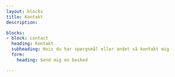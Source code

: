 ```yaml
---
layout: blocks
title: Kontakt
description:

blocks:
- block: contact
  heading: Kontakt
  subheading: Hvis du har spørgsmål eller andet så kontakt mig
  form:
    heading: Send mig en besked

---
```

